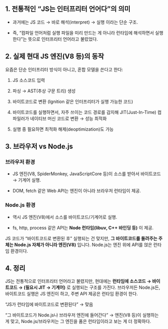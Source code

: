 ## 1. 전통적인 “JS는 인터프리터 언어다”의 의미

- 과거에는 JS 코드 → 바로 해석(interpret) → 실행 이라는 단순 구조.

- 즉, “컴파일 언어처럼 실행 파일을 미리 만드는 게 아니라 런타임에 해석하면서 실행한다”는 뜻으로 인터프리터 언어라고 불렀었다.

## 2. 실제 현대 JS 엔진(V8 등)의 동작

요즘은 단순 인터프리터 방식이 아니고, 혼합 모델을 쓴다고 한다:

1. JS 소스코드 입력

2. 파싱 → AST(추상 구문 트리) 생성

3. 바이트코드로 변환 (Ignition 같은 인터프리터가 실행 가능한 코드)

4. 바이트코드를 실행하면서, 자주 쓰이는 코드 경로를 감지해 JIT(Just-In-Time) 컴파일러가 네이티브 머신 코드로 변환 → 성능 최적화

5. 실행 중 필요하면 최적화 해제(deoptimization)도 가능

## 3. 브라우저 vs Node.js

### 브라우저 환경

- JS 엔진(V8, SpiderMonkey, JavaScriptCore 등)이 소스를 받아서 바이트코드 → 기계어 실행.

- DOM, fetch 같은 Web API는 엔진이 아니라 브라우저 런타임이 제공.

### Node.js 환경

- 역시 JS 엔진(V8)에서 소스를 바이트코드/기계어로 실행.

- fs, http, process 같은 API는 **Node 런타임(libuv, C++ 바인딩 등)** 이 제공.

JS 코드가 “바이트코드로 변환된 후” 실행되는 건 맞지만, **그 바이트코드를 돌려주는 주체는 Node.js 자체가 아니라 엔진(V8)** 입니다. Node.js는 엔진 위에 API를 얹은 런타임 환경이다.

## 4. 정리

JS는 전통적으로 인터프리터 언어라고 불렸지만, 현대에는 **런타임에 소스코드 → 바이트코드 → (필요시 JIT → 기계어)** 로 실행되는 구조를 가진다.
브라우저든 Node.js든, 바이트코드 실행은 JS 엔진이 하고, 주변 API 제공은 런타임 환경이 한다.

“JS가 런타임에 바이트코드로 변환된다” → 맞음

“그 바이트코드가 Node.js나 브라우저 엔진에 들어간다” → 엔진(V8 등)이 실행하는 게 맞고, Node.js/브라우저는 그 엔진을 품은 런타임이라고 보는 게 더 정확하다.
